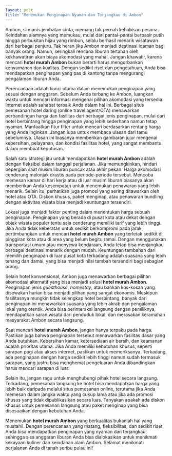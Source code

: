 ```yaml
---
layout: post
title: "Menemukan Penginapan Nyaman dan Terjangkau di Ambon"
---
```


Ambon, si manis jembatan cinta, memang tak pernah kehabisan pesona. Keindahan alamnya yang memukau, mulai dari pantai-pantai berpasir putih hingga perbukitan hijau yang rimbun, selalu berhasil menarik wisatawan dari berbagai penjuru. Tak heran jika Ambon menjadi destinasi idaman bagi banyak orang. Namun, seringkali rencana liburan tertahan oleh kekhawatiran akan biaya akomodasi yang mahal. Jangan khawatir, karena mencari **hotel murah Ambon** bukan berarti harus mengorbankan kenyamanan dan kualitas. Dengan sedikit riset dan pengetahuan, Anda bisa mendapatkan penginapan yang pas di kantong tanpa mengurangi pengalaman liburan Anda.

Perencanaan adalah kunci utama dalam menemukan penginapan yang sesuai dengan anggaran. Sebelum Anda terbang ke Ambon, luangkan waktu untuk mencari informasi mengenai pilihan akomodasi yang tersedia. Internet adalah sahabat terbaik Anda dalam hal ini. Berbagai situs pemesanan hotel daring (online travel agent/OTA) menawarkan perbandingan harga dan fasilitas dari berbagai jenis penginapan, mulai dari hotel berbintang hingga penginapan yang lebih sederhana namun tetap nyaman. Manfaatkan fitur filter untuk mencari berdasarkan rentang harga yang Anda inginkan. Jangan lupa untuk membaca ulasan dari tamu sebelumnya. Ulasan ini biasanya memberikan gambaran jujur mengenai kebersihan, pelayanan, dan kondisi fasilitas hotel, yang sangat membantu dalam membuat keputusan.

Salah satu strategi jitu untuk mendapatkan **hotel murah Ambon** adalah dengan fleksibel dalam tanggal perjalanan. Jika memungkinkan, hindari bepergian saat musim liburan puncak atau akhir pekan. Harga akomodasi cenderung melonjak drastis pada periode-periode tersebut. Mencoba memesan kamar di hari kerja atau di luar musim liburan biasanya akan memberikan Anda kesempatan untuk menemukan penawaran yang lebih menarik. Selain itu, perhatikan juga promosi yang sering ditawarkan oleh hotel atau OTA. Diskon khusus, paket menginap, atau penawaran bundling dengan aktivitas wisata bisa menjadi keuntungan tersendiri.

Lokasi juga menjadi faktor penting dalam menentukan harga sebuah penginapan. Penginapan yang berada di pusat kota atau dekat dengan objek wisata populer tentu saja cenderung memiliki tarif yang lebih tinggi. Jika Anda tidak keberatan untuk sedikit berkompromi pada jarak, pertimbangkan untuk mencari **hotel murah Ambon** yang terletak sedikit di pinggiran kota atau di area yang belum begitu ramai. Dengan menggunakan transportasi umum atau menyewa kendaraan, Anda tetap bisa menjangkau berbagai destinasi menarik dengan mudah. Keuntungan tambahan dari memilih penginapan di luar pusat kota terkadang adalah suasana yang lebih tenang dan damai, yang bisa menjadi nilai tambah tersendiri bagi sebagian orang.

Selain hotel konvensional, Ambon juga menawarkan berbagai pilihan akomodasi alternatif yang bisa menjadi solusi **hotel murah Ambon**. Penginapan jenis *guesthouse*, *homestay*, atau bahkan kos-kosan yang disewakan harian bisa menjadi pilihan yang sangat ekonomis. Meskipun fasilitasnya mungkin tidak selengkap hotel berbintang, banyak dari penginapan ini menawarkan suasana yang lebih akrab dan pengalaman lokal yang otentik. Anda bisa berinteraksi langsung dengan pemiliknya, mendapatkan saran wisata dari penduduk lokal, dan merasakan keramahan masyarakat Ambon secara langsung.

Saat mencari **hotel murah Ambon**, jangan hanya terpaku pada harga. Pastikan juga bahwa penginapan tersebut menawarkan fasilitas dasar yang Anda butuhkan. Kebersihan kamar, ketersediaan air bersih, dan keamanan adalah prioritas utama. Jika Anda memiliki kebutuhan khusus, seperti sarapan pagi atau akses internet, pastikan untuk memeriksanya. Terkadang, ada penginapan dengan harga sedikit lebih tinggi namun sudah termasuk sarapan, yang justru bisa menghemat pengeluaran Anda dibandingkan harus mencari sarapan di luar.

Selain itu, jangan ragu untuk menghubungi pihak hotel secara langsung. Terkadang, pemesanan langsung ke hotel bisa mendapatkan harga yang lebih baik daripada melalui situs pemesanan online, terutama jika Anda memesan dalam jangka waktu yang cukup lama atau jika ada promosi khusus yang tidak dipublikasikan secara luas. Tanyakan apakah ada diskon khusus untuk pemesanan langsung atau paket menginap yang bisa disesuaikan dengan kebutuhan Anda.

Menemukan **hotel murah Ambon** yang berkualitas bukanlah hal yang mustahil. Dengan perencanaan yang matang, fleksibilitas, dan sedikit riset, Anda bisa mendapatkan penginapan yang nyaman dan terjangkau, sehingga sisa anggaran liburan Anda bisa dialokasikan untuk menikmati kekayaan kuliner dan keindahan alam Ambon. Selamat menikmati perjalanan Anda di tanah seribu pulau ini!
